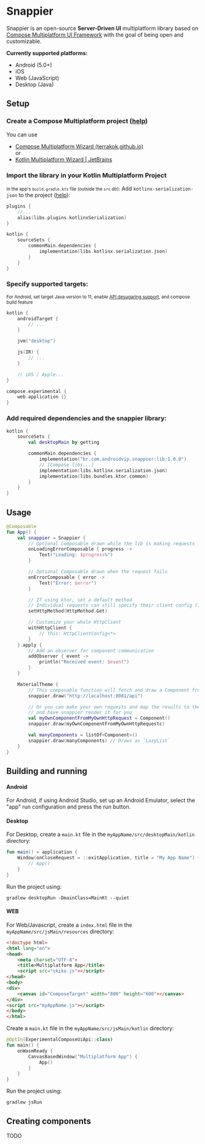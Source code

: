 # Snappier

Snappier is an open-source **Server-Driven UI** multiplatform library based on [Compose Multiplatform UI Framework](https://www.jetbrains.com/lp/compose-multiplatform/) with the goal of being open and customizable.

**Currently supported platforms:**

- Android (5.0+)
- iOS
- Web (JavaScript)
- Desktop (Java)

## Setup

### Create a Compose Multiplatform project ([help](https://www.jetbrains.com/help/kotlin-multiplatform-dev/compose-multiplatform-create-first-app.html))

You can use

- [Compose Multiplatform Wizard (terrakok.github.io)](https://terrakok.github.io/Compose-Multiplatform-Wizard/)  
  or
- [Kotlin Multiplatform Wizard | JetBrains](https://kmp.jetbrains.com/)

### Import the library in your Kotlin Multiplatform Project

<small>In the app's `build.gradle.kts` file (outside the `src` dir):</small>
Add `kotlinx-serialization-json` to the
project ([help](https://kotlinlang.org/docs/serialization.html#example-json-serialization)):

```kotlin
plugins {
    //...
    alias(libs.plugins.kotlinxSerialization)
}

kotlin {
    sourceSets {
        commonMain.dependencies {
            implementation(libs.kotlinx.serialization.json)
        }
    }
}
```

### Specify supported targets:

<small>For Android, set target Java version to 11,
enable [API desugaring support](https://developer.android.com/studio/write/java8-support#library-desugaring),
and compose build feature</small>

```kotlin
kotlin {
    androidTarget {
        // ...
    }

    jvm("desktop")

    js(IR) {
        // ...
    }

    // iOS / Apple...
}

compose.experimental {
    web.application {}
}
```

### Add required dependencies and the snappier library:

```kotlin
kotlin {
    sourceSets {
        val desktopMain by getting

        commonMain.dependencies {
            implementation("br.com.androidvip.snappier:lib:1.0.0")
            // [Compose libs...]
            implementation(libs.kotlinx.serialization.json)
            implementation(libs.bundles.ktor.common)
        }
    }
}
```

## Usage

```kotlin
@Composable
fun App() {
    val snappier = Snappier {
        // Optional Composable drawn while the lib is making requests
        onLoadingErrorComposable { progress ->
            Text("Loading: $progress%")
        }

        // Optional Composable drawn when the request fails
        onErrorComposable { error ->
            Text("Error: $error")
        }

        // If using ktor, set a default method
        // Individual requests can still specify their client config (including method)
        setHttpMethod(HttpMethod.Get)

        // Customize your whole HttpClient
        withHttpClient {
            // this: HttpClientConfig<*>
        }
    }.apply {
        // Add an observer for component communication
        addObserver { event ->
            println("Received event: $event")
        }
    }

    MaterialTheme {
        // This composable function will fetch and draw a Component from a sample API
        snappier.draw("http://localhost:8081/api")

        // Or you can make your own requests and map the results to the `Component` class
        // and have snappier render it for you
        val myOwnComponentFromMyOwnHttpRequest = Component()
        snappier.draw(myOwnComponentFromMyOwnHttpRequestc)

        val manyComponents = listOf<Component>()
        snappier.draw(manyComponents) // Draws as `LazyList`
    }
}
```

## Building and running

#### Android

For Android, if using Android Studio, set up an Android Emulator, select the "app" run configuration
and press the run button.

#### Desktop

For Desktop, create a `main.kt` file in the `myAppName/src/desktopMain/kotlin` directory:

```kotlin
fun main() = application {
    Window(onCloseRequest = ::exitApplication, title = "My App Name") {
        // App()
    }
}
```

Run the project using:

    gradlew desktopRun -DmainClass=MainKt --quiet

#### WEB

For Web/Javascript, create a `index.html` file in the `myAppName/src/jsMain/resources` directory:

```html
<!doctype html>
<html lang="en">
<head>
    <meta charset="UTF-8">
    <title>Multiplatform App</title>
    <script src="skiko.js"></script>
</head>
<body>
<div>
    <canvas id="ComposeTarget" width="800" height="600"></canvas>
</div>
<script src="myAppName.js"></script>
</body>
</html>
```

Create a `main.kt` file in the `myAppName/src/jsMain/kotlin` directory:

```kotlin
@OptIn(ExperimentalComposeUiApi::class)
fun main() {
    onWasmReady {
        CanvasBasedWindow("Multiplatform App") {
            App()
        }
    }
}
```

Run the project using:

    gradlew jsRun

## Creating components

TODO